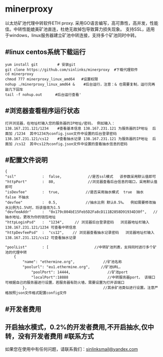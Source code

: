 # minerproxy
以太坊矿池代理中转软件ETH proxy. 采用GO语言编写，高可靠性，高并发，性能佳。中转性能媲美矿池直连，杜绝无故掉包导致算力损失现象。 支持SSL，适用于windows，linux服务器建立矿池中转连接，支持多个矿池同时中转。

#linux centos系统下载运行
----
    yum install git         # 安装git
    git clone https://github.com/sinlinks/minerproxy  #下载代理软件
    cd minerproxy
    chmod 777 minerproxy_linux_amd64   #设置权限
    nohup ./minerproxy_linux_amd64 &    #后台运行，注意：& 也需要复制，运行完再敲几下回车
    tail -f nohup.out      #后台运行查看'
#浏览器查看程序运行状态
----
    打开浏览器，在地址栏输入您的服务器的IP地址/密码， 例如输入：
    138.167.231.121/1234    #查看基本信息 138.167.231.121 为服务器的IP地址  后面加 /1234  其中1234为config.json文件中设置的后台登录密码
    138.167.231.121/cs12    #查看抽水记录 138.167.231.121 为服务器的IP地址  后面加 /cs12  其中cs12为config.json文件中设置的查看抽水信息的密码
#配置文件说明
-----
    {
	"ssl"            :  false,            //是否ssl模式   该参数采用默认值即可
    "httpPort"       :  80,               //浏览器查看后台信息的端口，采用默认值即可
	"isDevfee"       :  true,            //是否采用抽水模式  true  抽水  false 不抽水
	"devfee"         :  0.5,             //抽水比例 默认0.5%。  例如需要修改抽水比例为1.5%时，将该值改为1.5
	"devfeeAddr"     :  "0x179c804bE15Feb5D2Fa8cD111B2858D91934D30f",   //抽水地址，更改为你的钱包地址
	"httpLoginPsd"   :  "1234",     // 浏览器后台登录密码   浏览器地址栏输入138.167.231.121/1234 可查看中转信息
	"httpDevfeePsd"  :  "cs12",    // 浏览器查看抽水记录密码   浏览器地址栏输入138.167.231.121/cs12 可查看抽水记录
	 
	"poolList"       : [                     //中转矿池列表，支持同时进行多个矿池的代理中转
		{
			"name": "ethermine.org",             //矿池名称
			"poolurl": "eu1.ethermine.org",     //矿池URL，
                "poolPort": 14444,                 //矿池port
                "localPort":18888                  //中转服务器port， 该端口可根据自己的服务器进行设置，若服务器有防火墙，需要设置为打开该端口
	    	},                                   //其余矿池类似进行设置。注意严格按照json文件格式配置config文件
#开发者费用
---
开启抽水模式，0.2%的开发者费用,不开启抽水,仅中转，没有开发者费用
#联系方式
-----
如果您在使用中有任何问题，请联系我们：sinlinksmail@yandex.com

